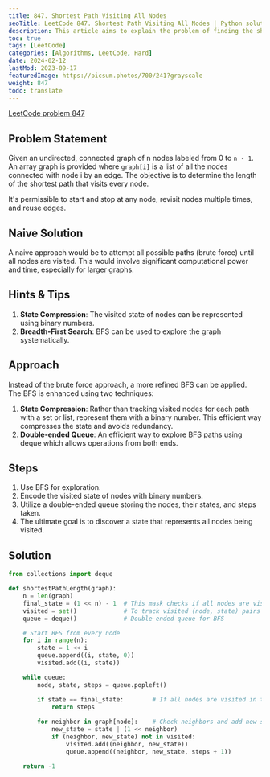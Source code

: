 ```yaml
---
title: 847. Shortest Path Visiting All Nodes
seoTitle: LeetCode 847. Shortest Path Visiting All Nodes | Python solution and explanation
description: This article aims to explain the problem of finding the shortest path to visit all nodes in an undirected, connected graph.
toc: true
tags: [LeetCode]
categories: [Algorithms, LeetCode, Hard]
date: 2024-02-12
lastMod: 2023-09-17
featuredImage: https://picsum.photos/700/241?grayscale
weight: 847
todo: translate
---
```


[LeetCode problem 847](<https://leetcode.com/problems/shortest-path-visiting-all-nodes/>)

## Problem Statement

Given an undirected, connected graph of n nodes labeled from 0 to `n - 1`. An array graph is provided where `graph[i]` is a list of all the nodes connected with node i by an edge. The objective is to determine the length of the shortest path that visits every node.

It's permissible to start and stop at any node, revisit nodes multiple times, and reuse edges.

## Naive Solution

A naive approach would be to attempt all possible paths (brute force) until all nodes are visited. This would involve significant computational power and time, especially for larger graphs.

## Hints & Tips

1. **State Compression**: The visited state of nodes can be represented using binary numbers.
2. **Breadth-First Search**: BFS can be used to explore the graph systematically.

## Approach

Instead of the brute force approach, a more refined BFS can be applied. The BFS is enhanced using two techniques:

1. **State Compression**: Rather than tracking visited nodes for each path with a set or list, represent them with a binary number. This efficient way compresses the state and avoids redundancy.
2. **Double-ended Queue**: An efficient way to explore BFS paths using deque which allows operations from both ends.

## Steps

1. Use BFS for exploration.
2. Encode the visited state of nodes with binary numbers.
3. Utilize a double-ended queue storing the nodes, their states, and steps taken.
4. The ultimate goal is to discover a state that represents all nodes being visited.

## Solution

```python
from collections import deque

def shortestPathLength(graph):
    n = len(graph)
    final_state = (1 << n) - 1  # This mask checks if all nodes are visited
    visited = set()             # To track visited (node, state) pairs
    queue = deque()             # Double-ended queue for BFS

    # Start BFS from every node
    for i in range(n):
        state = 1 << i
        queue.append((i, state, 0))
        visited.add((i, state))

    while queue:
        node, state, steps = queue.popleft()

        if state == final_state:        # If all nodes are visited in the current state, return steps
            return steps
        
        for neighbor in graph[node]:    # Check neighbors and add new states to the queue
            new_state = state | (1 << neighbor)
            if (neighbor, new_state) not in visited:
                visited.add((neighbor, new_state))
                queue.append((neighbor, new_state, steps + 1))

    return -1
```
